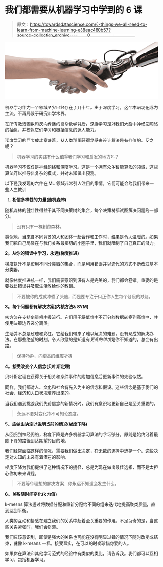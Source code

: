 # 我们都需要从机器学习中学到的 6 课

> 原文：<https://towardsdatascience.com/6-things-we-all-need-to-learn-from-machine-learning-e88eac480b57?source=collection_archive---------0----------------------->

![](img/a8f2940b8d72ba485ce93161e94e4c0a.png)

机器学习作为一个领域至少已经存在了几十年。由于深度学习，这个术语现在成为主流，不再局限于研究和学术界。

在所有激活函数和反向传播的复杂数学背后，深度学习是对我们大脑中神经元网络的抽象，并模拟它们学习和概括信息的迷人能力。

深度学习的巨大成功意味着，从人类那里获得灵感来设计算法是有价值的。反之呢？

> 机器学习的实践有什么值得我们学习和启发的地方吗？

机器学习不仅仅是神经网络和深度学习。这是一个拥有众多智能算法的领域，这些算法可以推导出复杂的模式，并对未知做出预测。

以下是我发现的六件在 ML 领域非常引人注目的事情，它们可能会给我们带来一些人生教训

1.  **相信多样性的力量(随机森林)**

随机森林的健壮性得益于其不同决策树的集合，每个决策树都试图解决问题的一部分。

> 没有只有一棵树的森林。

类似地，当来自不同背景的人和团体一起合作和工作时，结果是令人温暖的。如果我们把自己局限在与我们关系最密切的小圈子里，我们就限制了自己真正的潜力。

**2。从你的错误中学习，永远(梯度推进)**

梯度提升不是使用不同分类器的集合，而是利用错误并以迭代的方式不断改进基本分类器。

就像梯度推进机一样，我们需要意识到没有人是完美的，我们都会犯错。重要的是要找出错误并吸取生活教给你的教训。

> 不要被你的成就冲昏了头脑，而是要专注于纠正你人生每个阶段的缺陷。

**3。每个问题都有解决方案(内核方法& SVM)**

核方法在支持向量机中很流行。它们用于将低维中不可分的数据转换到高维中，并使用决策边界来分离类。

生活并不总是玫瑰和彩虹。它给我们带来了难以解决的难题，没有现成的解决办法。在那些绝望的时刻，令人欣慰的是知道有*更高的维度*是你不知道的，总会有出路。

> 保持冷静，向更高的维度祈祷

**4。接受改变个人信念(贝叶斯定理)**

贝叶斯定理在获得关于相关和条件事件的附加信息后更新事件的先验似然。

同样，我们都对人、文化和社会有先入为主的信念和假设。这些信念是基于我们的社会、经济和人口状况培养出来的。

当我们遇到挑战我们先前信念的新情况时，我们有意识地更新自己是至关重要的。

> 永远不要对变化持不可知论态度。

**5。应做出决定以说明当前的情况(梯度下降)**

从回归到神经网络，梯度下降是许多机器学习算法的*学习*部分。原则是始终沿着最陡下降的路径到达期望的目的地。

我们经常面临这样的情况，需要我们做出决定，在无数的选择中选择一个。这些决定对未知的未来有着潜在的影响。

梯度下降为我们提供了这种情况下的捷径，总是为现在做出最佳选择，而不是太担心你的未来课程。

> 不要等待理想的解决方案，你永远不知道会发生什么。

**6。关系随时间变化(k 均值)**

k-means 算法通过将数据分配和重新分配给不同的组来迭代地提高聚类质量，直到达到平衡。

人类的互动和情感在建立我们的关系中起着至关重要的作用。不足为奇的是，当这些关系紧张时，我们会崩溃。

我们应该意识到，即使是强大的关系也可能在没有明显过错的情况下随时改变或结束，就像 k-means 一样。接受事实，在可以的时候珍惜你爱的人。

如果你在算法和其他学习范式的经验中有类似的类比，请告诉我。我们都可以互相学习，包括机器学习。